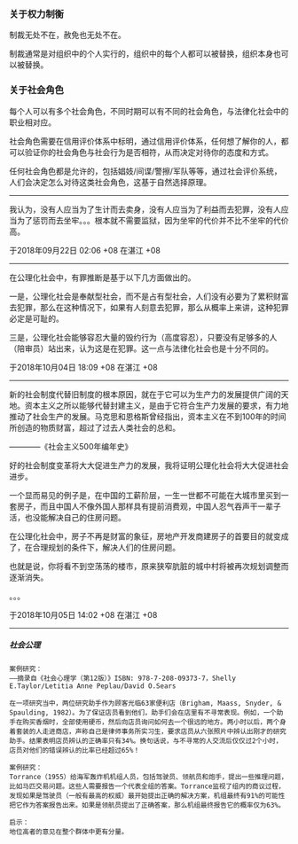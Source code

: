 
### 关于权力制衡

制裁无处不在，赦免也无处不在。

制裁通常是对组织中的个人实行的，组织中的每个人都可以被替换，组织本身也可以被替换。

### 关于社会角色

每个人可以有多个社会角色，不同时期可以有不同的社会角色，与法律化社会中的职业相对应。

社会角色需要在信用评价体系中标明，通过信用评价体系，任何想了解你的人，都可以验证你的社会角色与社会行为是否相符，从而决定对待你的态度和方式。

任何社会角色都是允许的，包括娼妓/间谍/警擦/军队等等，通过社会评价系统，人们会决定怎么对待这类社会角色，这基于自然选择原理。


--------------------------------------------------------------------------------

我认为，没有人应当为了生计而去卖身，没有人应当为了利益而去犯罪，没有人应当为了惩罚而去坐牢。。。根本就不需要监狱，因为坐牢的代价并不比不坐牢的代价高。

于2018年09月22日 02:06 +08 在湛江 +08

--------------------------------------------------------------------------------

在公理化社会中，有罪推断是基于以下几方面做出的。

一是，公理化社会是奉献型社会，而不是占有型社会，人们没有必要为了累积财富去犯罪，那么在这种情况下，如果有人刻意去犯罪，那么从概率上来讲，这种犯罪必定是可耻的。

三是，公理化社会能够容忍大量的毁约行为（高度容忍），只要没有足够多的人（陪审员）站出来，认为这是在犯罪。这一点与法律化社会也是十分不同的。

于2018年10月04日 18:09 +08 在湛江 +08

--------------------------------------------------------------------------------

新的社会制度代替旧制度的根本原因，就在于它可以为生产力的发展提供广阔的天地。资本主义之所以能够代替封建主义，是由于它符合生产力发展的要求，有力地推动了社会生产的发展。马克思和恩格斯曾经指出，资本主义在不到100年的时间所创造的物质财富，超过了过去人类社会的总和。

————《社会主义500年编年史》

好的社会制度变革将大大促进生产力的发展，我将证明公理化社会将大大促进社会进步。

一个显而易见的例子是，在中国的工薪阶层，一生一世都不可能在大城市里买到一套房子，而且中国人不像外国人那样具有提前消费观，中国人忍气吞声干一辈子活，也没能解决自己的住房问题。

在公理化社会中，房子不再是财富的象征，房地产开发商建房子的首要目的就变成了，在合理规划的条件下，解决人们的住房问题。

也就是说，你将看不到空荡荡的楼市，原来狭窄肮脏的城中村将被再次规划调整而逐渐消失。

。。。

于2018年10月05日 14:02 +08 在湛江 +08

--------------------------------------------------------------------------------

##### 社会公理

```
案例研究：
——摘录自《社会心理学（第12版）》ISBN: 978-7-208-09373-7，Shelly E.Taylor/Letitia Anne Peplau/David O.Sears

在一项研究当中，两位研究助手作为顾客光临63家便利店（Brigham, Maass, Snyder, & Spaulding, 1982）。为了保证店员看到他们，助手们会在店里有不寻常表现。例如，一个助手在购买香烟时，全部使用硬币，然后向店员询问如何去一个很远的地方。两小时以后，两个身着套装的人走进商店，声称自己是律师事务所实习生，要求店员从六张照片中辨认出刚才的研究助手。结果表明店员辨认的正确率只有34%。换句话说，与不寻常的人交流后仅仅过2个小时，店员对他们的错误辨认的比率已经超过65%！
```


```
案例研究：
Torrance（1955）给海军轰炸机机组人员，包括驾驶员、领航员和炮手，提出一些推理问题，比如马匹交易问题。这些人需要报告一个代表全组的答案。Torrance监视了组内的商议过程，发现如果是驾驶员（一般有最高的权威）最开始提出正确的解决方案，机组最终有91%的可能性把它作为答案报告出来。如果是领航员提出了正确答案，那么机组最终报告它的概率仅为63%。

启示：
地位高者的意见在整个群体中更有分量。
```
